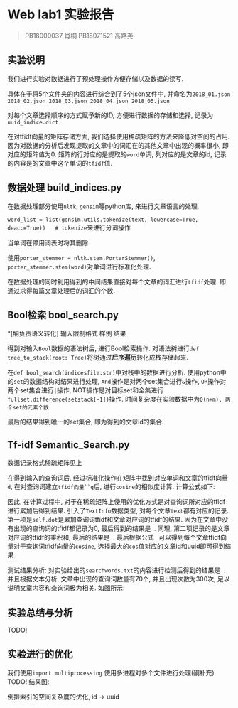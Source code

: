 # Web lab1 实验报告
> PB18000037 肖桐 PB18071521 高路尧

## 实验说明
我们进行实验对数据进行了预处理操作方便存储以及数据的读写.

具体在于将5个文件夹的内容进行综合到了5个json文件中, 并命名为`2018_01.json 2018_02.json 2018_03.json 2018_04.json 2018_05.json` 

对每个文章选择顺序的方式赋予新的ID, 方便进行数据的存储和选择, 记录为`uuid_indice.dict`

在对tfidf向量的矩阵存储方面, 我们选择使用稀疏矩阵的方法来降低对空间的占用. 因为对数据的分析后发现提取的文章中的词汇在的其他文章中出现的概率很小, 即对应的矩阵值为0. 矩阵的行对应的是提取的`word`单词, 列对应的是文章的id, 记录的内容是的文章中这个单词的`tfidf`值.

## 数据处理 build_indices.py
在数据处理部分使用`nltk`, `gensim`等python库, 来进行文章语言的处理. 

 `word_list = list(gensim.utils.tokenize(text, lowercase=True, deacc=True))   # tokenize`来进行分词操作

 当单词在停用词表时将其删除

 使用`porter_stemmer = nltk.stem.PorterStemmer()`, `porter_stemmer.stem(word)`对单词进行标准化处理.

在数据处理的同时利用得到的中间结果直接对每个文章的词汇进行`tfidf`处理. 即通过求得每篇文章处理后的词汇的个数.


## Bool检索 bool_search.py

*[酮负责语义转化] 输入限制格式 样例 结果

得到对输入`Bool`数据的语法树后, 进行Bool检索操作. 对语法树进行`def tree_to_stack(root: Tree)`将树通过**后序遍历**转化成栈存储起来.

在`def bool_search(indicesfile:str)`中对栈中的数据进行分析. 使用python中的`set`的数据结构对结果进行处理, `And`操作是对两个set集合进行`&`操作, `OR`操作对两个set集合进行`|`操作, NOT操作是对目标set和全集进行`fullset.difference(setstack[-1])`操作. 时间复杂度在实验数据中为`O(n+m), 两个set的元素个数`

最后的结果得到唯一的set集合, 即为得到的文章id的集合. 

## Tf-idf Semantic_Search.py
数据记录格式稀疏矩阵见上

在得到输入的查询词后, 经过标准化操作在矩阵中找到对应单词和文章的tfidf向量`d`, 在对查询词建立`tfidf向量``q`后, 进行`cosine`的相似度计算. 计算公式如下:

因此, 在计算过程中, 对于在稀疏矩阵上使用的优化方式是对查询词所对应的tfidf进行累加后得到结果. 引入了`TextInfo`数据类型, 对每个文章`text`都有对应的记录. 第一项是`self.dot`是累加查询词tfidf和文章对应词的tfidf的结果. 因为在文章中没有出现的查询词的tfidf都记录为0, 最后得到的结果是` `. 同理, 第二项记录的是文章对应词的tfidf的乘积和, 最后的结果是` `. 最后根据公式` ` 可以得到每个文章tfidf向量对于查询词tfidf向量的`cosine`, 选择最大的`cos`值对应的文章id和uuid即可得到结果. 

测试结果分析: 对实验给出的`searchwords.txt`的内容进行检测后得到的结果是` `. 并且根据文本分析, 文章中出现的查询词数量有70个, 并且出现次数为300次, 足以说明文章内容和查询词极为相关. 如图所示:



## 实验总结与分析
TODO!

## 实验进行的优化
我们使用`import multiprocessing` 使用多进程对多个文件进行处理(酮补充)   TODO!
结果图:

倒排索引的空间复杂度的优化, id -> uuid



